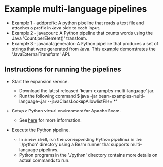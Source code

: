 <!--
    Licensed to the Apache Software Foundation (ASF) under one
    or more contributor license agreements.  See the NOTICE file
    distributed with this work for additional information
    regarding copyright ownership.  The ASF licenses this file
    to you under the Apache License, Version 2.0 (the
    "License"); you may not use this file except in compliance
    with the License.  You may obtain a copy of the License at

      http://www.apache.org/licenses/LICENSE-2.0

    Unless required by applicable law or agreed to in writing,
    software distributed under the License is distributed on an
    "AS IS" BASIS, WITHOUT WARRANTIES OR CONDITIONS OF ANY
    KIND, either express or implied.  See the License for the
    specific language governing permissions and limitations
    under the License.
-->

# Example multi-language pipelines

* Example 1 - addprefix: A python pipeline that reads a text file and attaches a prefix in Java side to each input.
* Example 2 - javacount: A Python pipeline that counts words using the Java 'Count.perElement()' transform.
* Example 3 - javadatagenerator: A Python pipeline that produces a set of strings that were generated from Java. This example demonstrates the 'JavaExternalTransform' API.

## Instructions for running the pipelines

* Start the expansion service.
  * Download the latest released 'beam-examples-multi-language' jar.
  * Run the following command
    $ java -jar beam-examples-multi-language-<version>.jar <port> --javaClassLookupAllowlistFile='*'

* Setup a Python virtual environment for Apache Beam.
  * See [here](https://cloud.google.com/dataflow/docs/quickstarts/quickstart-python)
    for more information.

* Execute the Python pipeline.
  * In a new shell, run the corresponding Python pipelines in the './python' directory using
    a Beam runner that supports multi-language pipelines.
  * Python programs in the './python' directory contains more details on actual commands to run.

